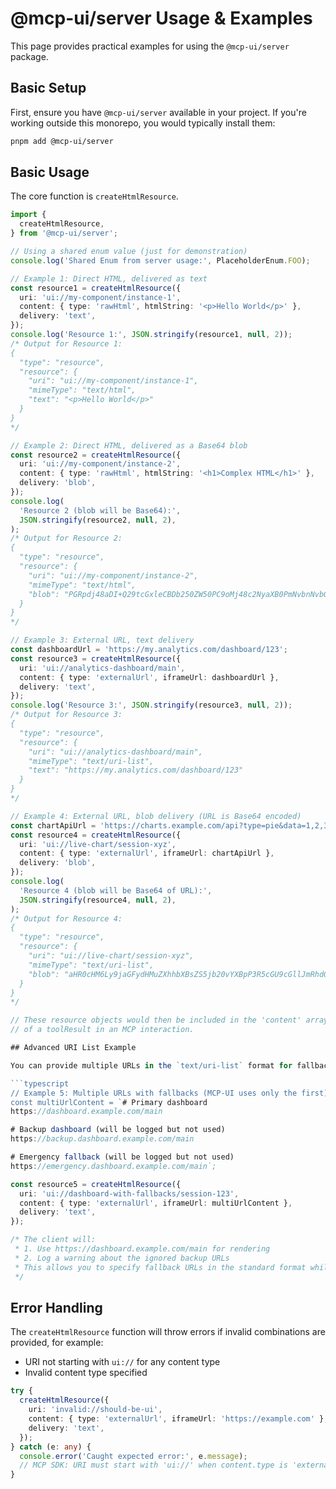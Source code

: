 # @mcp-ui/server Usage & Examples

This page provides practical examples for using the `@mcp-ui/server` package.

## Basic Setup

First, ensure you have `@mcp-ui/server` available in your project. If you're working outside this monorepo, you would typically install them:

```bash
pnpm add @mcp-ui/server
```

## Basic Usage

The core function is `createHtmlResource`.

```typescript
import {
  createHtmlResource,
} from '@mcp-ui/server';

// Using a shared enum value (just for demonstration)
console.log('Shared Enum from server usage:', PlaceholderEnum.FOO);

// Example 1: Direct HTML, delivered as text
const resource1 = createHtmlResource({
  uri: 'ui://my-component/instance-1',
  content: { type: 'rawHtml', htmlString: '<p>Hello World</p>' },
  delivery: 'text',
});
console.log('Resource 1:', JSON.stringify(resource1, null, 2));
/* Output for Resource 1:
{
  "type": "resource",
  "resource": {
    "uri": "ui://my-component/instance-1",
    "mimeType": "text/html",
    "text": "<p>Hello World</p>"
  }
}
*/

// Example 2: Direct HTML, delivered as a Base64 blob
const resource2 = createHtmlResource({
  uri: 'ui://my-component/instance-2',
  content: { type: 'rawHtml', htmlString: '<h1>Complex HTML</h1>' },
  delivery: 'blob',
});
console.log(
  'Resource 2 (blob will be Base64):',
  JSON.stringify(resource2, null, 2),
);
/* Output for Resource 2:
{
  "type": "resource",
  "resource": {
    "uri": "ui://my-component/instance-2",
    "mimeType": "text/html",
    "blob": "PGRpdj48aDI+Q29tcGxleCBDb250ZW50PC9oMj48c2NyaXB0PmNvbnNvbGUubG9nKFwiTG9hZGVkIVwiKTwvc2NyaXB0PjwvZGl2Pg=="
  }
}
*/

// Example 3: External URL, text delivery
const dashboardUrl = 'https://my.analytics.com/dashboard/123';
const resource3 = createHtmlResource({
  uri: 'ui://analytics-dashboard/main',
  content: { type: 'externalUrl', iframeUrl: dashboardUrl },
  delivery: 'text',
});
console.log('Resource 3:', JSON.stringify(resource3, null, 2));
/* Output for Resource 3:
{
  "type": "resource",
  "resource": {
    "uri": "ui://analytics-dashboard/main",
    "mimeType": "text/uri-list",
    "text": "https://my.analytics.com/dashboard/123"
  }
}
*/

// Example 4: External URL, blob delivery (URL is Base64 encoded)
const chartApiUrl = 'https://charts.example.com/api?type=pie&data=1,2,3';
const resource4 = createHtmlResource({
  uri: 'ui://live-chart/session-xyz',
  content: { type: 'externalUrl', iframeUrl: chartApiUrl },
  delivery: 'blob',
});
console.log(
  'Resource 4 (blob will be Base64 of URL):',
  JSON.stringify(resource4, null, 2),
);
/* Output for Resource 4:
{
  "type": "resource",
  "resource": {
    "uri": "ui://live-chart/session-xyz",
    "mimeType": "text/uri-list",
    "blob": "aHR0cHM6Ly9jaGFydHMuZXhhbXBsZS5jb20vYXBpP3R5cGU9cGllJmRhdGE9MSwyLDM="
  }
}
*/

// These resource objects would then be included in the 'content' array
// of a toolResult in an MCP interaction.

## Advanced URI List Example

You can provide multiple URLs in the `text/uri-list` format for fallback purposes. However, **MCP-UI requires a single URL** and will only use the first valid URL found:

```typescript
// Example 5: Multiple URLs with fallbacks (MCP-UI uses only the first)
const multiUrlContent = `# Primary dashboard
https://dashboard.example.com/main

# Backup dashboard (will be logged but not used)
https://backup.dashboard.example.com/main

# Emergency fallback (will be logged but not used)  
https://emergency.dashboard.example.com/main`;

const resource5 = createHtmlResource({
  uri: 'ui://dashboard-with-fallbacks/session-123',
  content: { type: 'externalUrl', iframeUrl: multiUrlContent },
  delivery: 'text',
});

/* The client will:
 * 1. Use https://dashboard.example.com/main for rendering
 * 2. Log a warning about the ignored backup URLs
 * This allows you to specify fallback URLs in the standard format while MCP-UI focuses on the primary URL
 */
```

## Error Handling

The `createHtmlResource` function will throw errors if invalid combinations are provided, for example:

- URI not starting with `ui://` for any content type
- Invalid content type specified

```typescript
try {
  createHtmlResource({
    uri: 'invalid://should-be-ui',
    content: { type: 'externalUrl', iframeUrl: 'https://example.com' },
    delivery: 'text',
  });
} catch (e: any) {
  console.error('Caught expected error:', e.message);
  // MCP SDK: URI must start with 'ui://' when content.type is 'externalUrl'.
}
```